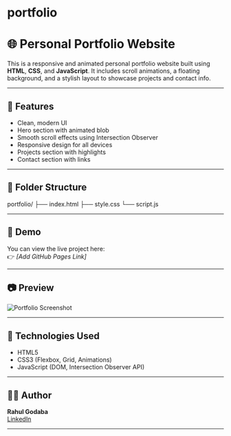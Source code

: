 # portfolio
# 🌐 Personal Portfolio Website

This is a responsive and animated personal portfolio website built using **HTML**, **CSS**, and **JavaScript**. It includes scroll animations, a floating background, and a stylish layout to showcase projects and contact info.

---

## 🎯 Features

- Clean, modern UI
- Hero section with animated blob
- Smooth scroll effects using Intersection Observer
- Responsive design for all devices
- Projects section with highlights
- Contact section with links

---

## 📁 Folder Structure

portfolio/
├── index.html
├── style.css
└── script.js



---

## 🚀 Demo

You can view the live project here:  
👉 *[Add GitHub Pages Link]*

---

## 📷 Preview

![Portfolio Screenshot](../assets/portfolio-preview.png)

---

## 🧰 Technologies Used

- HTML5
- CSS3 (Flexbox, Grid, Animations)
- JavaScript (DOM, Intersection Observer API)

---

## 🧑‍💻 Author

**Rahul Godaba**  
[LinkedIn](https://linkedin.com/in/rahulgodaba)

---
